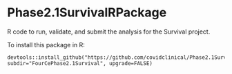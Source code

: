 # Phase2.1SurvivalRPackage
R code to run, validate, and submit the analysis for the Survival project.

To install this package in R:

```
devtools::install_github("https://github.com/covidclinical/Phase2.1SurvivalRPackage", subdir="FourCePhase2.1Survival", upgrade=FALSE)
```


